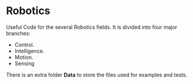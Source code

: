 # Robotics

Useful Code for the several Robotics fields. It is divided into four major branches:
- Control.
- Intelligence.
- Motion.
- Sensing

There is an extra folder **Data** to store the files used for examples and tests.
